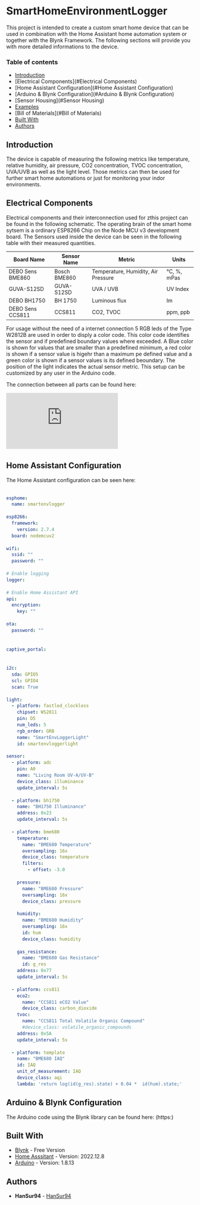 # SmartHomeEnvironmentLogger
This project is intended to create a custom smart home device that can be used in combination with the Home Assistant home automation system or together with the Blynk Framework. The following sections will provide you with more detailed informations to the device.

### Table of contents
* [Introduction](#Introduction)
* [Electrical Components](#Electrical Components)
* [Home Assistant Configuration](#Home Assistant Configuration)
* [Arduino & Blynk Configuration](#Arduino & Blynk Configuration)
* [Sensor Housing](#Sensor Housing)
* [Examples](#Examples)
* [Bill of Materials](#Bill of Materials)
* [Built With](#built-with)
* [Authors](#authors)

## Introduction

The device is capable of measuring the following metrics like temperature, relative humidity, air pressure, CO2 concentration, TVOC concentration, UVA/UVB as well as the light level. Those metrics can then be used for further smart home automations or just for monitoring your indor environments.

## Electrical Components

Electrical components and their interconnection used for zthis project can be found in the following schematic. The operating brain of the smart home sytsem is a ordinary ESP8266 Chip on the Node MCU v3 development board. The Sensors used inside the device can be seen in the following table with their measured quantities.

| Board Name | Sensor Name  | Metric | Units |
|-----------|-----------|-----------|-----------|
| DEBO Sens BME860  | Bosch BME860 | Temperature, Humidity, Air Pressure | °C, %, mPas   |
| GUVA-S12SD        | GUVA-S12SD   | UVA / UVB                           | UV Index               |
| DEBO BH1750       | BH 1750      | Luminous flux                       | lm                     |
| DEBO Sens CCS811  | CCS811       | CO2, TVOC                           | ppm, ppb               | 

For usage without the need of a internet connection 5 RGB leds of the Type W2812B are used in order to disply a color code. This color code identifies the sensor and if predefined boundary values where exceeded. A Blue color is shown for values that are smaller than a predefined minimum, a red color is shown if a sensor value is higehr than a maximum pe defined value and a green color is shown if a sensor values is its defined beoundary. The position of the light indicates the actual sensor metric. This setup can be customized by any user in the Arduino code.

The connection between all parts can be found here:

![alt_text](https://github.com/HanSur94/SmartHomeEnvironmentLogger/blob/main/Schematic_SmartEnvironmentSensor_2022-12-31.pdf)

## Home Assistant Configuration

The Home Assistant configuration can be seen here:

```yaml

esphome:
  name: smartenvlogger

esp8266:
  framework:
    version: 2.7.4
  board: nodemcuv2

wifi:
  ssid: ""
  password: ""

# Enable logging
logger:

# Enable Home Assistant API
api:
  encryption:
    key: ""

ota:
  password: ""


captive_portal:


i2c:
  sda: GPIO5
  scl: GPIO4
  scan: True

light:
  - platform: fastled_clockless
    chipset: WS2811
    pin: D5
    num_leds: 5
    rgb_order: GRB
    name: "SmartEnvLoggerLight"
    id: smartenvloggerlight

sensor:
  - platform: adc
    pin: A0
    name: "Living Room UV-A/UV-B"
    device_class: illuminance
    update_interval: 5s

  - platform: bh1750
    name: "BH1750 Illuminance"
    address: 0x23
    update_interval: 5s

  - platform: bme680
    temperature:
      name: "BME680 Temperature"
      oversampling: 16x
      device_class: temperature
      filters:
        - offset: -3.0

    pressure:
      name: "BME680 Pressure"
      oversampling: 16x
      device_class: pressure

    humidity:
      name: "BME680 Humidity" 
      oversampling: 16x
      id: hum
      device_class: humidity

    gas_resistance:
      name: "BME680 Gas Resistance"
      id: g_res
    address: 0x77
    update_interval: 5s

  - platform: ccs811
    eco2:
      name: "CCS811 eCO2 Value"
      device_class: carbon_dioxide
    tvoc:
      name: "CCS811 Total Volatile Organic Compound"
      #device_class: volatile_organic_compounds 
    address: 0x5A
    update_interval: 5s
      
  - platform: template
    name: "BME680 IAQ"
    id: IAQ
    unit_of_measurement: IAQ
    device_class: aqi
    lambda: 'return log(id(g_res).state) + 0.04 *  id(hum).state;'

```

## Arduino & Blynk Configuration

The Arduino code using the Blynk library can be found here:
(https:)



## Built With

* [Blynk](https://blynk.io) - Free Version
* [Home Asssitant](https://www.home-assistant.io) - Version: 2022.12.8
* [Arduino](https://www.arduino.cc) - Version: 1.8.13

## Authors

* **HanSur94** - [HanSur94](https://github.com/HanSur94)

